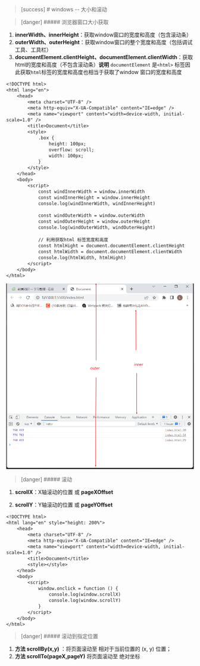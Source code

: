 >[success] # windows -- 大小和滚动

>[danger] ##### 浏览器窗口大小获取
1. **innerWidth、innerHeight**：获取window窗口的宽度和高度（包含滚动条）
2. **outerWidth、outerHeight**：获取window窗口的整个宽度和高度（包括调试工具、工具栏）
3. **documentElement.clientHeight、documentElement.clientWidth**：获取html的宽度和高度（不包含滚动条）**说明** `documentElement` 是`<html>` 标签因此获取`html`标签的宽度和高度也相当于获取了window 窗口的宽度和高度
~~~
<!DOCTYPE html>
<html lang="en">
	<head>
		<meta charset="UTF-8" />
		<meta http-equiv="X-UA-Compatible" content="IE=edge" />
		<meta name="viewport" content="width=device-width, initial-scale=1.0" />
		<title>Document</title>
		<style>
			.box {
				height: 100px;
				overflow: scroll;
				width: 100px;
			}
		</style>
	</head>
	<body>
		<script>
			const windInnerWidth = window.innerWidth
			const windInnerHeight = window.innerHeight
			console.log(windInnerWidth, windInnerHeight)

			const windOuterWidth = window.outerWidth
			const windOuterHeight = window.outerHeight
			console.log(windOuterWidth, windOuterHeight)

			// 利用获取html 标签宽度和高度
			const htmlHight = document.documentElement.clientHeight
			const htmlWidth = document.documentElement.clientWidth
			console.log(htmlWidth, htmlHight)
		</script>
	</body>
</html>

~~~
![](images/screenshot_1658055128300.png)

>[danger] ##### 滚动
1. **scrollX**：X轴滚动的位置 或 **pageXOffset**

2. **scrollY**：Y轴滚动的位置 或 **pageYOffset**
~~~
<!DOCTYPE html>
<html lang="en" style="height: 200%">
	<head>
		<meta charset="UTF-8" />
		<meta http-equiv="X-UA-Compatible" content="IE=edge" />
		<meta name="viewport" content="width=device-width, initial-scale=1.0" />
		<title>Document</title>
		<style></style>
	</head>
	<body>
		<script>
			window.onclick = function () {
				console.log(window.scrollX)
				console.log(window.scrollY)
			}
		</script>
	</body>
</html>

~~~
>[danger] ##### 滚动到指定位置
1. **方法 scrollBy(x,y)** ：将页面滚动至 相对于当前位置的 (x, y) 位置；
2. **方法 scrollTo(pageX,pageY)** 将页面滚动至 绝对坐标